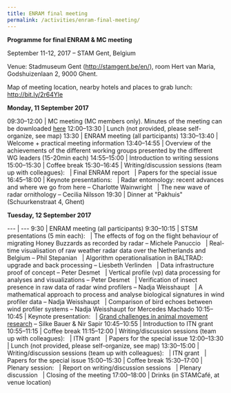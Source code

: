```yaml
---
title: ENRAM final meeting
permalink: /activities/enram-final-meeting/
---
```


**Programme for final ENRAM & MC meeting**

September 11-12, 2017 – STAM Gent, Belgium

Venue: Stadmuseum Gent (<http://stamgent.be/en/>), room Hert van Maria, Godshuizenlaan 2, 9000 Ghent.

Map of meeting location, nearby hotels and places to grab lunch: <http://bit.ly/2r64Yle>

**Monday, 11 September 2017**

09:30–12:00 | MC meeting (MC members only). Minutes of the meeting can be downloaded [here](/assets/documents/Cost-Action-ES1305_minutes-of-Ghent-MC-meeting_Sep-2017.pdf)
12:00–13:30 | Lunch (not provided, please self-organize, see map)
13:30 | ENRAM meeting (all participants)
13:30–13:40 | Welcome + practical meeting information
13:40–14:55 | Overview of the achievements of the different working groups presented by the different WG leaders (15-20min each)
14:55–15:00 | Introduction to writing sessions
15:00–15:30 | Coffee break
15:30–16:45 | Writing/discussion sessions (team up with colleagues):
&nbsp; | Final ENRAM report
&nbsp; | Papers for the special issue
16:45–18:00 | Keynote presentations:
&nbsp; | Radar entomology: recent advances and where we go from here – Charlotte Wainwright
&nbsp; | The new wave of radar ornithology – Cecilia Nilsson
19:30 | Dinner at "Pakhuis" (Schuurkenstraat 4, Ghent)

**Tuesday, 12 September 2017**

--- | ---
9:30 | ENRAM meeting (all participants)
9:30–10:15 | STSM presentations (5 min each):
&nbsp; | The effects of fog on the flight behaviour of migrating Honey Buzzards as recorded by radar – Michele Panuccio
&nbsp; | Real-time visualisation of raw weather radar data over the Netherlands and Belgium – Phil Stepanian
&nbsp; | Algorithm operationalisation in BALTRAD: upgrade and back processing – Liesbeth Verlinden
&nbsp; | Data infrastructure proof of concept – Peter Desmet
&nbsp; | Vertical profile (vp) data processing for analyses and visualizations – Peter Desmet
&nbsp; | Verification of insect presence in raw data of radar wind profilers – Nadja Weisshaupt
&nbsp; | A mathematical approach to process and analyse biological signatures in wind profiler data – Nadja Weisshaupt
&nbsp; | Comparison of bird echoes between wind profiler systems – Nadja Weisshaupt for Mercedes Machado
10:15–10:45 | Keynote presentation:
&nbsp; | [Grand challenges in animal movement research](/assets/documents/2017-ENRAM-Meeting-Ghent-SilkeNir_lowres.pdf) – Silke Bauer & Nir Sapir
10:45–10:55 | Introduction to ITN grant
10:55–11:15 | Coffee break
11:15–12:00 | Writing/discussion sessions (team up with colleagues):
&nbsp; | ITN grant
&nbsp; | Papers for the special issue
12:00–13:30 | Lunch (not provided, please self-organize, see map)
13:30–15:00 | Writing/discussion sessions (team up with colleagues):
&nbsp; | ITN grant
&nbsp; | Papers for the special issue
15:00–15:30 | Coffee break
15:30–17:00 | Plenary session:
&nbsp; | Report on writing/discussion sessions
&nbsp; | Plenary discussion
&nbsp; | Closing of the meeting
17:00–18:00 | Drinks (in STAMCafé, at venue location)

